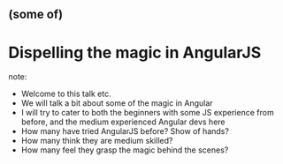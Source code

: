 ## <span class="highlight artsy-fartsy">(some of)</span>
# Dispelling the magic in AngularJS

note:
- Welcome to this talk etc.
- We will talk a bit about some of the magic in Angular
- I will try to cater to both the beginners with some JS experience from
  before, and the medium experienced Angular devs here
- How many have tried AngularJS before? Show of hands?
- How many think they are medium skilled?
- How many feel they grasp the magic behind the scenes?
